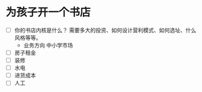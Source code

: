 # 为孩子开一个书店

- [ ] 你的书店内核是什么？ 需要多大的投资、如何设计营利模式、如何选址、什么风格等等。 
  + 业务方向 中小学市场
- [ ] 房子租金 
- [ ] 装修 
- [ ] 水电 
- [ ] 进货成本 
- [ ] 人工
